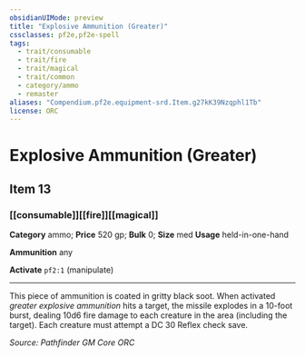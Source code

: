 ```yaml
---
obsidianUIMode: preview
title: "Explosive Ammunition (Greater)"
cssclasses: pf2e,pf2e-spell
tags:
  - trait/consumable
  - trait/fire
  - trait/magical
  - trait/common
  - category/ammo
  - remaster
aliases: "Compendium.pf2e.equipment-srd.Item.g27kK39Nzqphl1Tb"
license: ORC
---
```

# Explosive Ammunition (Greater)
## Item 13
### [[consumable]][[fire]][[magical]]

**Category** ammo; 
**Price** 520 gp; 
**Bulk** 0; **Size** med
**Usage** held-in-one-hand

**Ammunition** any

**Activate** `pf2:1` (manipulate)

* * *

This piece of ammunition is coated in gritty black soot. When activated _greater explosive ammunition_ hits a target, the missile explodes in a 10-foot burst, dealing 10d6 fire damage to each creature in the area (including the target). Each creature must attempt a DC 30 Reflex check save.

*Source: Pathfinder GM Core*
*ORC*